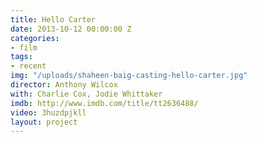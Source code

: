 ```yaml
---
title: Hello Carter
date: 2013-10-12 00:00:00 Z
categories:
- film
tags:
- recent
img: "/uploads/shaheen-baig-casting-hello-carter.jpg"
director: Anthony Wilcox
with: Charlie Cox, Jodie Whittaker
imdb: http://www.imdb.com/title/tt2636488/
video: 3huzdpjkll
layout: project
---
```


